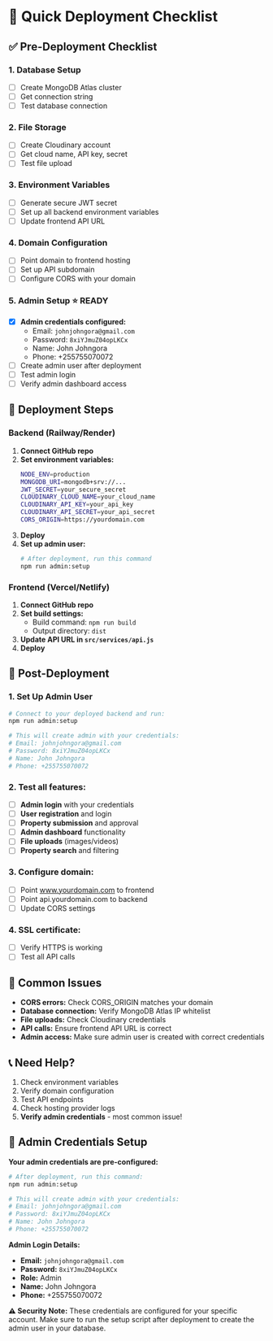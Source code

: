 # 🚀 Quick Deployment Checklist

## ✅ Pre-Deployment Checklist

### 1. **Database Setup**
- [ ] Create MongoDB Atlas cluster
- [ ] Get connection string
- [ ] Test database connection

### 2. **File Storage**
- [ ] Create Cloudinary account
- [ ] Get cloud name, API key, secret
- [ ] Test file upload

### 3. **Environment Variables**
- [ ] Generate secure JWT secret
- [ ] Set up all backend environment variables
- [ ] Update frontend API URL

### 4. **Domain Configuration**
- [ ] Point domain to frontend hosting
- [ ] Set up API subdomain
- [ ] Configure CORS with your domain

### 5. **Admin Setup** ⭐ **READY**
- [x] **Admin credentials configured:**
  - Email: `johnjohngora@gmail.com`
  - Password: `8xiYJmuZ04opLKCx`
  - Name: John Johngora
  - Phone: +255755070072
- [ ] Create admin user after deployment
- [ ] Test admin login
- [ ] Verify admin dashboard access

## 🎯 Deployment Steps

### Backend (Railway/Render)
1. **Connect GitHub repo**
2. **Set environment variables:**
   ```bash
   NODE_ENV=production
   MONGODB_URI=mongodb+srv://...
   JWT_SECRET=your_secure_secret
   CLOUDINARY_CLOUD_NAME=your_cloud_name
   CLOUDINARY_API_KEY=your_api_key
   CLOUDINARY_API_SECRET=your_api_secret
   CORS_ORIGIN=https://yourdomain.com
   ```
3. **Deploy**
4. **Set up admin user:**
   ```bash
   # After deployment, run this command
   npm run admin:setup
   ```

### Frontend (Vercel/Netlify)
1. **Connect GitHub repo**
2. **Set build settings:**
   - Build command: `npm run build`
   - Output directory: `dist`
3. **Update API URL in `src/services/api.js`**
4. **Deploy**

## 🔧 Post-Deployment

### 1. **Set Up Admin User**
```bash
# Connect to your deployed backend and run:
npm run admin:setup

# This will create admin with your credentials:
# Email: johnjohngora@gmail.com
# Password: 8xiYJmuZ04opLKCx
# Name: John Johngora
# Phone: +255755070072
```

### 2. **Test all features:**
- [ ] **Admin login** with your credentials
- [ ] **User registration** and login
- [ ] **Property submission** and approval
- [ ] **Admin dashboard** functionality
- [ ] **File uploads** (images/videos)
- [ ] **Property search** and filtering

### 3. **Configure domain:**
- [ ] Point www.yourdomain.com to frontend
- [ ] Point api.yourdomain.com to backend
- [ ] Update CORS settings

### 4. **SSL certificate:**
- [ ] Verify HTTPS is working
- [ ] Test all API calls

## 🚨 Common Issues

- **CORS errors:** Check CORS_ORIGIN matches your domain
- **Database connection:** Verify MongoDB Atlas IP whitelist
- **File uploads:** Check Cloudinary credentials
- **API calls:** Ensure frontend API URL is correct
- **Admin access:** Make sure admin user is created with correct credentials

## 📞 Need Help?

1. Check environment variables
2. Verify domain configuration
3. Test API endpoints
4. Check hosting provider logs
5. **Verify admin credentials** - most common issue!

## 🔐 Admin Credentials Setup

**Your admin credentials are pre-configured:**

```bash
# After deployment, run this command:
npm run admin:setup

# This will create admin with your credentials:
# Email: johnjohngora@gmail.com
# Password: 8xiYJmuZ04opLKCx
# Name: John Johngora
# Phone: +255755070072
```

**Admin Login Details:**
- **Email:** `johnjohngora@gmail.com`
- **Password:** `8xiYJmuZ04opLKCx`
- **Role:** Admin
- **Name:** John Johngora
- **Phone:** +255755070072

**⚠️ Security Note:** These credentials are configured for your specific account. Make sure to run the setup script after deployment to create the admin user in your database. 